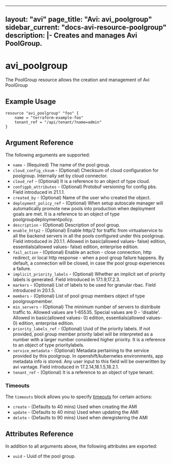 <!--
    Copyright 2021 VMware, Inc.
    SPDX-License-Identifier: Mozilla Public License 2.0
-->
---
layout: "avi"
page_title: "Avi: avi_poolgroup"
sidebar_current: "docs-avi-resource-poolgroup"
description: |-
  Creates and manages Avi PoolGroup.
---

# avi_poolgroup

The PoolGroup resource allows the creation and management of Avi PoolGroup

## Example Usage

```hcl
resource "avi_poolgroup" "foo" {
    name = "terraform-example-foo"
    tenant_ref = "/api/tenant/?name=admin"
}
```

## Argument Reference

The following arguments are supported:

* `name` - (Required) The name of the pool group.
* `cloud_config_cksum` - (Optional) Checksum of cloud configuration for poolgroup. Internally set by cloud connector.
* `cloud_ref` - (Optional) It is a reference to an object of type cloud.
* `configpb_attributes` - (Optional) Protobuf versioning for config pbs. Field introduced in 21.1.1.
* `created_by` - (Optional) Name of the user who created the object.
* `deployment_policy_ref` - (Optional) When setup autoscale manager will automatically promote new pools into production when deployment goals are met. It is a reference to an object of type poolgroupdeploymentpolicy.
* `description` - (Optional) Description of pool group.
* `enable_http2` - (Optional) Enable http/2 for traffic from virtualservice to all the backend servers in all the pools configured under this poolgroup. Field introduced in 20.1.1. Allowed in basic(allowed values- false) edition, essentials(allowed values- false) edition, enterprise edition.
* `fail_action` - (Optional) Enable an action - close connection, http redirect, or local http response - when a pool group failure happens. By default, a connection will be closed, in case the pool group experiences a failure.
* `implicit_priority_labels` - (Optional) Whether an implicit set of priority labels is generated. Field introduced in 17.1.9,17.2.3.
* `markers` - (Optional) List of labels to be used for granular rbac. Field introduced in 20.1.5.
* `members` - (Optional) List of pool group members object of type poolgroupmember.
* `min_servers` - (Optional) The minimum number of servers to distribute traffic to. Allowed values are 1-65535. Special values are 0 - 'disable'. Allowed in basic(allowed values- 0) edition, essentials(allowed values- 0) edition, enterprise edition.
* `priority_labels_ref` - (Optional) Uuid of the priority labels. If not provided, pool group member priority label will be interpreted as a number with a larger number considered higher priority. It is a reference to an object of type prioritylabels.
* `service_metadata` - (Optional) Metadata pertaining to the service provided by this poolgroup. In openshift/kubernetes environments, app metadata info is stored. Any user input to this field will be overwritten by avi vantage. Field introduced in 17.2.14,18.1.5,18.2.1.
* `tenant_ref` - (Optional) It is a reference to an object of type tenant.


### Timeouts

The `timeouts` block allows you to specify [timeouts](https://www.terraform.io/docs/configuration/resources.html#timeouts) for certain actions:

* `create` - (Defaults to 40 mins) Used when creating the AMI
* `update` - (Defaults to 40 mins) Used when updating the AMI
* `delete` - (Defaults to 90 mins) Used when deregistering the AMI

## Attributes Reference

In addition to all arguments above, the following attributes are exported:

* `uuid` -  Uuid of the pool group.


